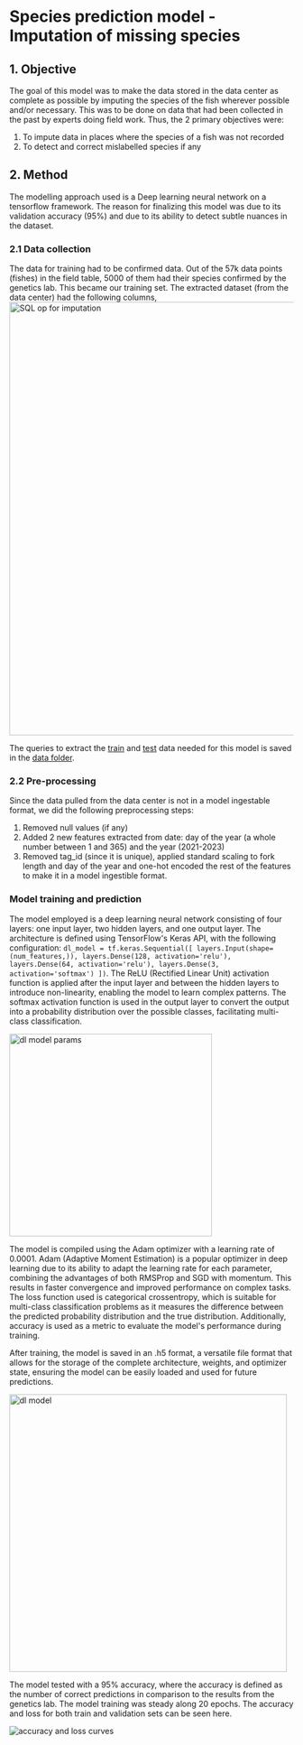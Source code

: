 # Species prediction model - Imputation of missing species
## 1. Objective
The goal of this model was to make the data stored in the data center as complete as possible by imputing the species of the fish wherever possible and/or necessary. This was to be done on data that had been collected in the past by experts doing field work.
Thus, the 2 primary objectives were:
1. To impute data in places where the species of a fish was not recorded 
2. To detect and correct mislabelled species if any

## 2. Method
The modelling approach used is a Deep learning neural network on a tensorflow framework. The reason for finalizing this model was due to its validation accuracy (95%) and due to its ability to detect subtle nuances in the dataset.
### 2.1 Data collection
The data for training had to be confirmed data. Out of the 57k data points (fishes) in the field table, 5000 of them had their species confirmed by the genetics lab. This became our training set. The extracted dataset (from the data center) had the following columns,
<img width="768" alt="SQL op for imputation" src="https://github.com/brahmwg/Bottlenecks_MDS_Capstone/assets/85408127/a258bc49-b8ac-4780-befe-1e9a2e21250e">

The queries to extract the [train](https://github.com/brahmwg/Bottlenecks_MDS_Capstone/tree/main/mds_deliverables/imputation_model/data/raw_data) and [test](https://github.com/brahmwg/Bottlenecks_MDS_Capstone/blob/main/mds_deliverables/imputation_model/data/raw_data/sql_field_imputation_data.csv) data needed for this model is saved in the [data folder](https://github.com/brahmwg/Bottlenecks_MDS_Capstone/blob/main/mds_deliverables/imputation_model/data/raw_data/sql_for_data.md). 

### 2.2 Pre-processing
Since the data pulled from the data center is not in a model ingestable format, we did the following preprocessing steps:
1. Removed null values (if any)
2. Added 2 new features extracted from date: day of the year (a  whole number between 1 and 365) and the year (2021-2023)
3. Removed tag_id (since it is unique), applied standard scaling to fork length and day of the year and one-hot encoded the rest of the features to make it in a model ingestible format.
   
### Model training and prediction
The model employed is a deep learning neural network consisting of four layers: one input layer, two hidden layers, and one output layer. The architecture is defined using TensorFlow's Keras API, with the following configuration: `dl_model = tf.keras.Sequential([ layers.Input(shape=(num_features,)), layers.Dense(128, activation='relu'), layers.Dense(64, activation='relu'), layers.Dense(3, activation='softmax') ])`. The ReLU (Rectified Linear Unit) activation function is applied after the input layer and between the hidden layers to introduce non-linearity, enabling the model to learn complex patterns. The softmax activation function is used in the output layer to convert the output into a probability distribution over the possible classes, facilitating multi-class classification.

<img width="359" alt="dl model params" src="https://github.com/brahmwg/Bottlenecks_MDS_Capstone/assets/85408127/d76280b0-93ee-4a99-91e1-abdcb4afab74">

The model is compiled using the Adam optimizer with a learning rate of 0.0001. Adam (Adaptive Moment Estimation) is a popular optimizer in deep learning due to its ability to adapt the learning rate for each parameter, combining the advantages of both RMSProp and SGD with momentum. This results in faster convergence and improved performance on complex tasks. The loss function used is categorical crossentropy, which is suitable for multi-class classification problems as it measures the difference between the predicted probability distribution and the true distribution. Additionally, accuracy is used as a metric to evaluate the model's performance during training.

After training, the model is saved in an .h5 format, a versatile file format that allows for the storage of the complete architecture, weights, and optimizer state, ensuring the model can be easily loaded and used for future predictions.


<img width="492" alt="dl model" src="https://github.com/brahmwg/Bottlenecks_MDS_Capstone/assets/85408127/439ab833-0a29-4e3f-a0f0-1340db0ee164">

The model tested with a 95% accuracy, where the accuracy is defined as the number of correct predictions in comparison to the results from the genetics lab. The model training was steady along 20 epochs. The accuracy and loss for both train and validation sets can be seen here.


![accuracy and loss curves](https://github.com/brahmwg/Bottlenecks_MDS_Capstone/assets/85408127/896fe244-7559-4bb2-9be6-847b3d04460c)




